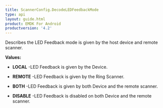 ```yaml
---
title: ScannerConfig.DecodeLEDFeedbackMode
type: api
layout: guide.html
product: EMDK For Android
productversion: '4.2'
---
```



Describes the LED Feedback mode is given by the host device and remote scanner.

**Values:**

* **LOCAL** -LED Feedback is given by the Device.

* **REMOTE** -LED Feedback is given by the Ring Scanner.

* **BOTH** -LED Feedback is given by both Device and the remote scanner.

* **DISABLE** -LED Feedback is disabled on both Device and the remote scanner.

